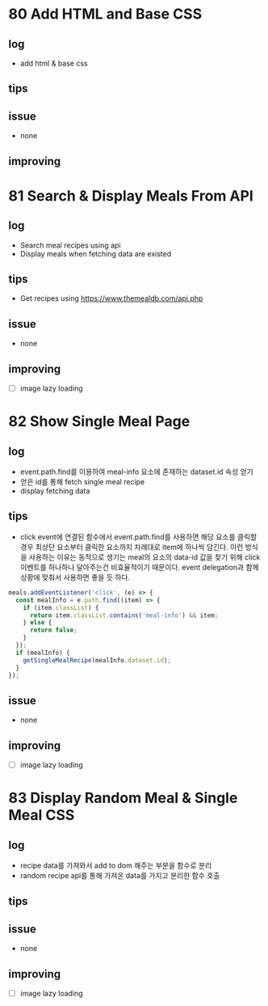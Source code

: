 # 80 Add HTML and Base CSS

## log

- add html & base css

## tips

## issue

- none

## improving

# 81 Search & Display Meals From API

## log

- Search meal recipes using api
- Display meals when fetching data are existed

## tips

- Get recipes using https://www.themealdb.com/api.php

## issue

- none

## improving

- [ ] image lazy loading

# 82 Show Single Meal Page

## log

- event.path.find를 이용하여 meal-info 요소에 존재하는 dataset.id 속성 얻기
- 얻은 id를 통해 fetch single meal recipe
- display fetching data

## tips

- click event에 연결된 함수에서 event.path.find를 사용하면 해당 요소를 클릭할 경우 최상단 요소부터 클릭한 요소까지 차례대로 item에 하나씩 담긴다. 이런 방식을 사용하는 이유는 동적으로 생기는 meal의 요소의 data-id 값을 찾기 위해 click 이벤트를 하나하나 달아주는건 비효율적이기 때문이다. event delegation과 함께 상황에 맞춰서 사용하면 좋을 듯 하다.

```javascript
meals.addEventListener('click', (e) => {
  const mealInfo = e.path.find((item) => {
    if (item.classList) {
      return item.classList.contains('meal-info') && item;
    } else {
      return false;
    }
  });
  if (mealInfo) {
    getSingleMealRecipe(mealInfo.dataset.id);
  }
});
```

## issue

- none

## improving

- [ ] image lazy loading

# 83 Display Random Meal & Single Meal CSS

## log

- recipe data를 가져와서 add to dom 해주는 부분을 함수로 분리
- random recipe api를 통해 가져온 data를 가지고 분리한 함수 호출

## tips

## issue

- none

## improving

- [ ] image lazy loading
